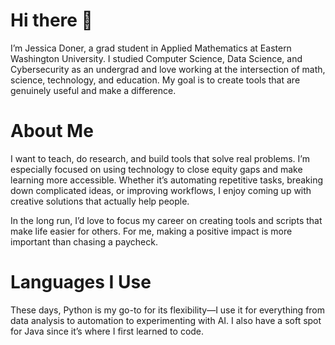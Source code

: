 # Hi there 👋

I’m Jessica Doner, a grad student in Applied Mathematics at Eastern Washington University. I studied Computer Science, Data Science, and Cybersecurity as an undergrad and love working at the intersection of math, science, technology, and education. My goal is to create tools that are genuinely useful and make a difference.

# About Me

I want to teach, do research, and build tools that solve real problems. I’m especially focused on using technology to close equity gaps and make learning more accessible. Whether it’s automating repetitive tasks, breaking down complicated ideas, or improving workflows, I enjoy coming up with creative solutions that actually help people.

In the long run, I’d love to focus my career on creating tools and scripts that make life easier for others. For me, making a positive impact is more important than chasing a paycheck.

# Languages I Use

These days, Python is my go-to for its flexibility—I use it for everything from data analysis to automation to experimenting with AI. I also have a soft spot for Java since it’s where I first learned to code.
